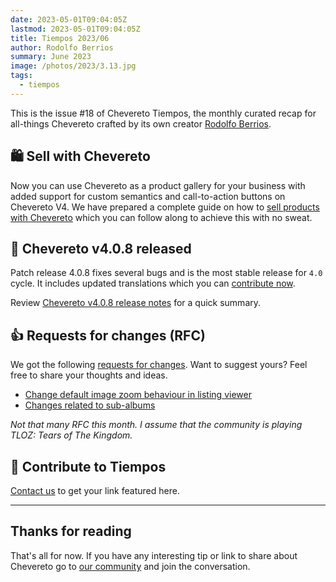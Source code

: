 ```yaml
---
date: 2023-05-01T09:04:05Z
lastmod: 2023-05-01T09:04:05Z
title: Tiempos 2023/06
author: Rodolfo Berrios
summary: June 2023
image: /photos/2023/3.13.jpg
tags:
  - tiempos
---
```


This is the issue #18 of Chevereto Tiempos, the monthly curated recap for all-things Chevereto crafted by its own creator [Rodolfo Berrios](https://rodolfoberrios.com).

## 🛍️ Sell with Chevereto

Now you can use Chevereto as a product gallery for your business with added support for custom semantics and call-to-action buttons on Chevereto V4. We have prepared a complete guide on how to [sell products with Chevereto](2023-05-17-stores-guide.md) which you can follow along to achieve this with no sweat.

## 🚀 Chevereto v4.0.8 released

Patch release 4.0.8 fixes several bugs and is the most stable release for `4.0` cycle. It includes updated translations which you can [contribute now](https://chevereto.oneskyapp.com/collaboration/project?id=390236).

Review [Chevereto v4.0.8 release notes](https://releases.chevereto.com/4.X/4.0/4.0.8.html) for a quick summary.

## 👍 Requests for changes (RFC)

We got the following [requests for changes](https://chv.to/rfc). Want to suggest yours? Feel free to share your thoughts and ideas.

- [Change default image zoom behaviour in listing viewer](https://chevereto.com/community/threads/change-default-image-zoom-behaviour-in-listing-viewer.15071/)
- [Changes related to sub-albums](https://chevereto.com/community/threads/changes-related-to-sub-albums.15072/)

*Not that many RFC this month. I assume that the community is playing TLOZ: Tears of The Kingdom.*

## 💖 Contribute to Tiempos

[Contact us](https://chevereto.com/contact) to get your link featured here.

* * *

## Thanks for reading

That's all for now. If you have any interesting tip or link to share about Chevereto go to [our community](https://chevereto.com/community) and join the conversation.
